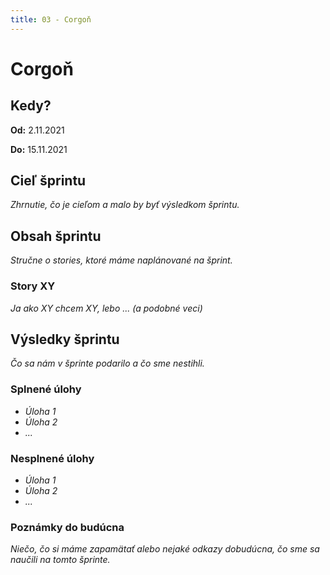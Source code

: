 ```yaml
---
title: 03 - Corgoň
---
```


# Corgoň

## Kedy?

**Od:** 2.11.2021

**Do:** 15.11.2021

## Cieľ šprintu

*Zhrnutie, čo je cieľom a malo by byť výsledkom šprintu.*



## Obsah šprintu

*Stručne o stories, ktoré máme naplánované na šprint.*

### Story XY 

*Ja ako XY chcem XY, lebo ...* 
*(a podobné veci)*



## Výsledky šprintu

*Čo sa nám v šprinte podarilo a čo sme nestihli.*

### Splnené úlohy
* _Úloha 1_
* _Úloha 2_
* _..._

### Nesplnené úlohy
* _Úloha 1_
* _Úloha 2_
* _..._

### Poznámky do budúcna
*Niečo, čo si máme zapamätať alebo nejaké odkazy dobudúcna, čo sme sa naučili na tomto šprinte.*
